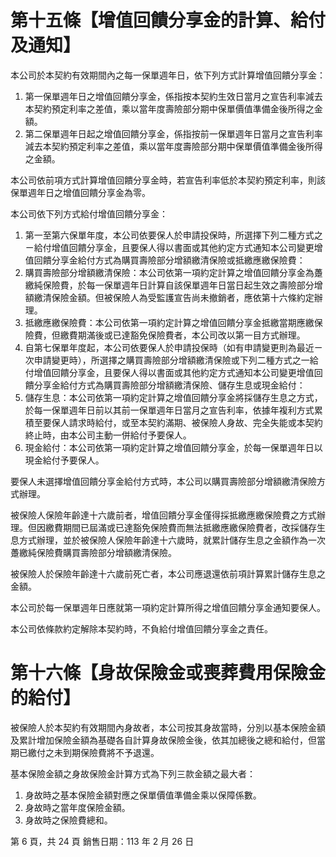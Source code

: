 # 第十五條【增值回饋分享金的計算、給付及通知】

本公司於本契約有效期間內之每一保單週年日，依下列方式計算增值回饋分享金：

1. 第一保單週年日之增值回饋分享金，係指按本契約生效日當月之宣告利率減去本契約預定利率之差值，乘以當年度壽險部分期中保單價值準備金後所得之金額。
2. 第二保單週年日起之增值回饋分享金，係指按前一保單週年日當月之宣告利率減去本契約預定利率之差值，乘以當年度壽險部分期中保單價值準備金後所得之金額。

本公司依前項方式計算增值回饋分享金時，若宣告利率低於本契約預定利率，則該保單週年日之增值回饋分享金為零。

本公司依下列方式給付增值回饋分享金：

1. 第一至第六保單年度，本公司依要保人於申請投保時，所選擇下列二種方式之ㄧ給付增值回饋分享金，且要保人得以書面或其他約定方式通知本公司變更增值回饋分享金給付方式為購買壽險部分增額繳清保險或抵繳應繳保險費：
1. 購買壽險部分增額繳清保險：本公司依第一項約定計算之增值回饋分享金為躉繳純保險費，於每一保單週年日計算自該保單週年日當日起生效之壽險部分增額繳清保險金額。但被保險人為受監護宣告尚未撤銷者，應依第十六條約定辦理。
2. 抵繳應繳保險費：本公司依第一項約定計算之增值回饋分享金抵繳當期應繳保險費，但繳費期滿後或已達豁免保險費者，本公司改以第一目方式辦理。
2. 自第七保單年度起，本公司依要保人於申請投保時（如有申請變更則為最近ㄧ次申請變更時），所選擇之購買壽險部分增額繳清保險或下列二種方式之一給付增值回饋分享金，且要保人得以書面或其他約定方式通知本公司變更增值回饋分享金給付方式為購買壽險部分增額繳清保險、儲存生息或現金給付：
1. 儲存生息：本公司依第一項約定計算之增值回饋分享金將採儲存生息之方式，於每一保單週年日前以其前一保單週年日當月之宣告利率，依據年複利方式累積至要保人請求時給付，或至本契約滿期、被保險人身故、完全失能或本契約終止時，由本公司主動一併給付予要保人。
2. 現金給付：本公司依第一項約定計算之增值回饋分享金，於每一保單週年日以現金給付予要保人。

要保人未選擇增值回饋分享金給付方式時，本公司以購買壽險部分增額繳清保險方式辦理。

被保險人保險年齡達十六歲前者，增值回饋分享金僅得採抵繳應繳保險費之方式辦理。但因繳費期間已屆滿或已達豁免保險費而無法抵繳應繳保險費者，改採儲存生息方式辦理，並於被保險人保險年齡達十六歲時，就累計儲存生息之金額作為一次躉繳純保險費購買壽險部分增額繳清保險。

被保險人於保險年齡達十六歲前死亡者，本公司應退還依前項計算累計儲存生息之金額。

本公司於每一保單週年日應就第一項約定計算所得之增值回饋分享金通知要保人。

本公司依條款約定解除本契約時，不負給付增值回饋分享金之責任。

# 第十六條【身故保險金或喪葬費用保險金的給付】

被保險人於本契約有效期間內身故者，本公司按其身故當時，分別以基本保險金額及累計增加保險金額為基礎各自計算身故保險金後，依其加總後之總和給付，但當期已繳付之未到期保險費將不予退還。

基本保險金額之身故保險金計算方式為下列三款金額之最大者：

1. 身故時之基本保險金額對應之保單價值準備金乘以保障係數。
2. 身故時之當年度保險金額。
3. 身故時之保險費總和。

第 6 頁，共 24 頁 銷售日期：113 年 2 月 26 日